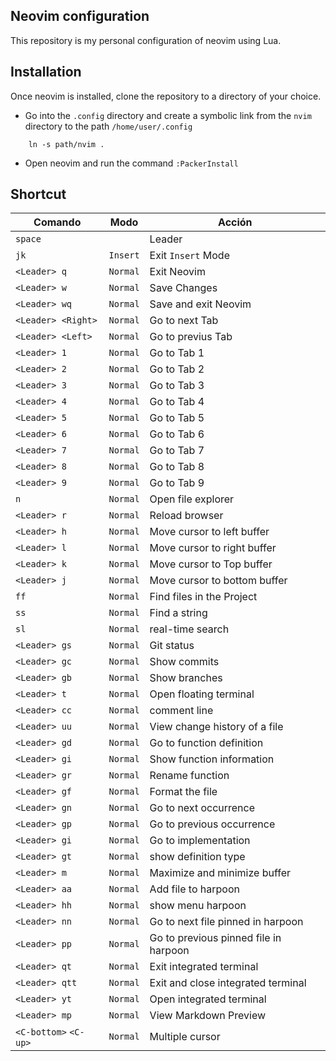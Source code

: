 ## Neovim configuration

This repository is my personal configuration of neovim using Lua.

## Installation

Once neovim is installed, clone the repository to a directory of your choice.

- Go into the `.config` directory and create a symbolic link from the `nvim` directory to the path `/home/user/.config`
```shell
    ln -s path/nvim .
```
- Open neovim and run the command `:PackerInstall`

## Shortcut


| Comando               | Modo     | Acción                                   | 
| --------------------- | -------- | ---------------------------------------- | 
| `space`               |          | Leader                                   | 
| `jk`                  | `Insert` | Exit `Insert` Mode                       | 
| `<Leader> q`          | `Normal` | Exit Neovim                              | 
| `<Leader> w`          | `Normal` | Save Changes                             | 
| `<Leader> wq`         | `Normal` | Save and exit Neovim                     |
| `<Leader> <Right>`    | `Normal` | Go to next Tab                           |
| `<Leader> <Left>`     | `Normal` | Go to previus Tab                        |
| `<Leader> 1`          | `Normal` | Go to Tab 1                              |
| `<Leader> 2`          | `Normal` | Go to Tab 2                              |
| `<Leader> 3`          | `Normal` | Go to Tab 3                              |
| `<Leader> 4`          | `Normal` | Go to Tab 4                              |
| `<Leader> 5`          | `Normal` | Go to Tab 5                              |
| `<Leader> 6`          | `Normal` | Go to Tab 6                              |
| `<Leader> 7`          | `Normal` | Go to Tab 7                              |
| `<Leader> 8`          | `Normal` | Go to Tab 8                              |
| `<Leader> 9`          | `Normal` | Go to Tab 9                              |
| `n`                   | `Normal` | Open file explorer                       |
| `<Leader> r`          | `Normal` | Reload browser                           |
| `<Leader> h`          | `Normal` | Move cursor to left buffer               |
| `<Leader> l`          | `Normal` | Move cursor to right buffer              |
| `<Leader> k`          | `Normal` | Move cursor to Top buffer                |
| `<Leader> j`          | `Normal` | Move cursor to bottom buffer             |
| `ff`                  | `Normal` | Find files in the Project                |
| `ss`                  | `Normal` | Find a string                            |
| `sl`                  | `Normal` | real-time search                         |
| `<Leader> gs`         | `Normal` | Git status                               |
| `<Leader> gc`         | `Normal` | Show commits                             |
| `<Leader> gb`         | `Normal` | Show branches                            |
| `<Leader> t`          | `Normal` | Open floating terminal                   |
| `<Leader> cc`         | `Normal` | comment line                             |
| `<Leader> uu`         | `Normal` | View change history of a file            |
| `<Leader> gd`         | `Normal` | Go to function definition                |
| `<Leader> gi`         | `Normal` | Show function information                |
| `<Leader> gr`         | `Normal` | Rename function                          |
| `<Leader> gf`         | `Normal` | Format the file                          |
| `<Leader> gn`         | `Normal` | Go to next occurrence                    |
| `<Leader> gp`         | `Normal` | Go to previous occurrence                |
| `<Leader> gi`         | `Normal` | Go to implementation                     |
| `<Leader> gt`         | `Normal` | show definition type                     |
| `<Leader> m`          | `Normal` | Maximize and minimize buffer             |
| `<Leader> aa`         | `Normal` | Add file to harpoon                      |
| `<Leader> hh`         | `Normal` | show menu harpoon                        |
| `<Leader> nn`         | `Normal` | Go to next file pinned in harpoon        |
| `<Leader> pp`         | `Normal` | Go to previous pinned file in harpoon    |
| `<Leader> qt`         | `Normal` | Exit integrated terminal                 |
| `<Leader> qtt`        | `Normal` | Exit and close integrated terminal       |
| `<Leader> yt`         | `Normal` | Open integrated terminal                 |
| `<Leader> mp`         | `Normal` | View Markdown Preview                    |
| `<C-bottom>` `<C-up>` | `Normal` | Multiple cursor                          |


